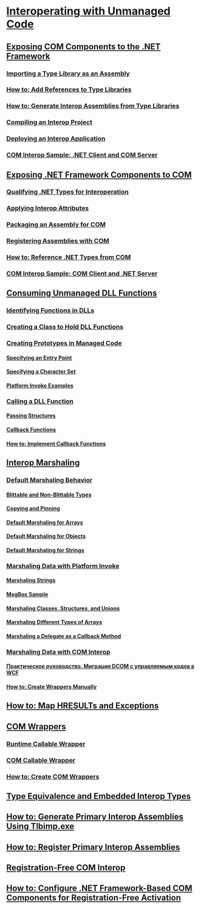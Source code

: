 # [Interoperating with Unmanaged Code](index.md)
## [Exposing COM Components to the .NET Framework](exposing-com-components.md)
### [Importing a Type Library as an Assembly](importing-a-type-library-as-an-assembly.md)
### [How to: Add References to Type Libraries](how-to-add-references-to-type-libraries.md)
### [How to: Generate Interop Assemblies from Type Libraries](how-to-generate-interop-assemblies-from-type-libraries.md)
### [Compiling an Interop Project](compiling-an-interop-project.md)
### [Deploying an Interop Application](deploying-an-interop-application.md)
### [COM Interop Sample: .NET Client and COM Server](com-interop-sample-net-client-and-com-server.md)
## [Exposing .NET Framework Components to COM](exposing-dotnet-components-to-com.md)
### [Qualifying .NET Types for Interoperation](qualifying-net-types-for-interoperation.md)
### [Applying Interop Attributes](applying-interop-attributes.md)
### [Packaging an Assembly for COM](packaging-an-assembly-for-com.md)
### [Registering Assemblies with COM](registering-assemblies-with-com.md)
### [How to: Reference .NET Types from COM](how-to-reference-net-types-from-com.md)
### [COM Interop Sample: COM Client and .NET Server](com-interop-sample-com-client-and-net-server.md)
## [Consuming Unmanaged DLL Functions](consuming-unmanaged-dll-functions.md)
### [Identifying Functions in DLLs](identifying-functions-in-dlls.md)
### [Creating a Class to Hold DLL Functions](creating-a-class-to-hold-dll-functions.md)
### [Creating Prototypes in Managed Code](creating-prototypes-in-managed-code.md)
#### [Specifying an Entry Point](specifying-an-entry-point.md)
#### [Specifying a Character Set](specifying-a-character-set.md)
#### [Platform Invoke Examples](platform-invoke-examples.md)
### [Calling a DLL Function](calling-a-dll-function.md)
#### [Passing Structures](passing-structures.md)
#### [Callback Functions](callback-functions.md)
#### [How to: Implement Callback Functions](how-to-implement-callback-functions.md)
## [Interop Marshaling](interop-marshaling.md)
### [Default Marshaling Behavior](default-marshaling-behavior.md)
#### [Blittable and Non-Blittable Types](blittable-and-non-blittable-types.md)
#### [Copying and Pinning](copying-and-pinning.md)
#### [Default Marshaling for Arrays](default-marshaling-for-arrays.md)
#### [Default Marshaling for Objects](default-marshaling-for-objects.md)
#### [Default Marshaling for Strings](default-marshaling-for-strings.md)
### [Marshaling Data with Platform Invoke](marshaling-data-with-platform-invoke.md)
#### [Marshaling Strings](marshaling-strings.md)
#### [MsgBox Sample](msgbox-sample.md)
#### [Marshaling Classes, Structures, and Unions](marshaling-classes-structures-and-unions.md)
#### [Marshaling Different Types of Arrays](marshaling-different-types-of-arrays.md)
#### [Marshaling a Delegate as a Callback Method](marshaling-a-delegate-as-a-callback-method.md)
### [Marshaling Data with COM Interop](marshaling-data-with-com-interop.md)
#### [Практическое руководство. Миграция DCOM с управляемым кодов в WCF](how-to-migrate-managed-code-dcom-to-wcf.md)
#### [How to: Create Wrappers Manually](how-to-create-wrappers-manually.md)
## [How to: Map HRESULTs and Exceptions](how-to-map-hresults-and-exceptions.md)
## [COM Wrappers](com-wrappers.md)
### [Runtime Callable Wrapper](runtime-callable-wrapper.md)
### [COM Callable Wrapper](com-callable-wrapper.md)
### [How to: Create COM Wrappers](how-to-create-com-wrappers.md)
## [Type Equivalence and Embedded Interop Types](type-equivalence-and-embedded-interop-types.md)
## [How to: Generate Primary Interop Assemblies Using Tlbimp.exe](how-to-generate-primary-interop-assemblies-using-tlbimp-exe.md)
## [How to: Register Primary Interop Assemblies](how-to-register-primary-interop-assemblies.md)
## [Registration-Free COM Interop](registration-free-com-interop.md)
## [How to: Configure .NET Framework-Based COM Components for Registration-Free Activation](configure-net-framework-based-com-components-for-reg.md)
